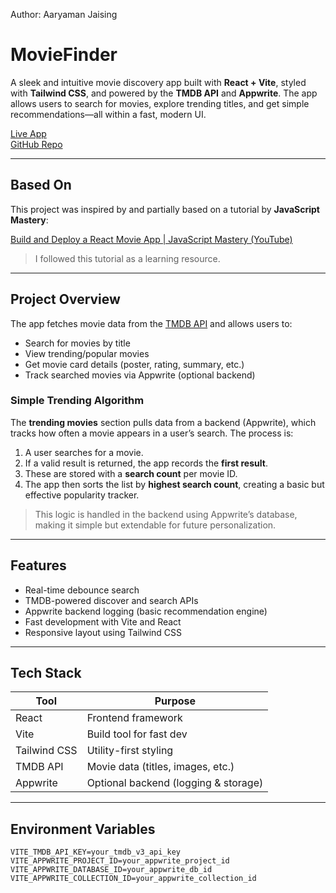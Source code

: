 Author: Aaryaman Jaising

# MovieFinder

A sleek and intuitive movie discovery app built with **React + Vite**, styled with **Tailwind CSS**, and powered by the **TMDB API** and **Appwrite**. The app allows users to search for movies, explore trending titles, and get simple recommendations—all within a fast, modern UI.

[Live App](https://your-vercel-url.vercel.app)  
[GitHub Repo](https://github.com/Ar4yu/movie-app)

---

## Based On

This project was inspired by and partially based on a tutorial by **JavaScript Mastery**:

[Build and Deploy a React Movie App | JavaScript Mastery (YouTube)](https://www.youtube.com/watch?v=dCLhUialKPQ)

> I followed this tutorial as a learning resource.

---

## Project Overview

The app fetches movie data from the [TMDB API](https://www.themoviedb.org/documentation/api) and allows users to:

- Search for movies by title
- View trending/popular movies
- Get movie card details (poster, rating, summary, etc.)
- Track searched movies via Appwrite (optional backend)

### Simple Trending Algorithm

The **trending movies** section pulls data from a backend (Appwrite), which tracks how often a movie appears in a user’s search. The process is:

1. A user searches for a movie.
2. If a valid result is returned, the app records the **first result**.
3. These are stored with a **search count** per movie ID.
4. The app then sorts the list by **highest search count**, creating a basic but effective popularity tracker.

> This logic is handled in the backend using Appwrite’s database, making it simple but extendable for future personalization.

---

## Features

- Real-time debounce search
- TMDB-powered discover and search APIs
- Appwrite backend logging (basic recommendation engine)
- Fast development with Vite and React
- Responsive layout using Tailwind CSS

---

## Tech Stack

| Tool         | Purpose                              |
| ------------ | ------------------------------------ |
| React        | Frontend framework                   |
| Vite         | Build tool for fast dev              |
| Tailwind CSS | Utility-first styling                |
| TMDB API     | Movie data (titles, images, etc.)    |
| Appwrite     | Optional backend (logging & storage) |

---

## Environment Variables

```env
VITE_TMDB_API_KEY=your_tmdb_v3_api_key
VITE_APPWRITE_PROJECT_ID=your_appwrite_project_id
VITE_APPWRITE_DATABASE_ID=your_appwrite_db_id
VITE_APPWRITE_COLLECTION_ID=your_appwrite_collection_id
```
